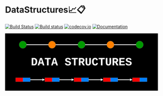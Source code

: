 # DataStructures📈📋

[![Build Status](https://travis-ci.org/JuliaCollections/DataStructures.jl.svg?branch=master)](https://travis-ci.org/JuliaCollections/DataStructures.jl)
[![Build status](https://ci.appveyor.com/api/projects/status/0j7q7q7q7q7q7q7q/branch/master?svg=true)](https://ci.appveyor.com/project/JuliaCollections/datastructures-jl/branch/master)
[![codecov.io](http://codecov.io/github/JuliaCollections/DataStructures.jl/coverage.svg?branch=master)](http://codecov.io/github/JuliaCollections/DataStructures.jl?branch=master)
[![Documentation](https://img.shields.io/badge/docs-latest-blue.svg)](https://JuliaCollections.github.io/DataStructures.jl/latest)

![datastructure](src/readmepage_image.png)